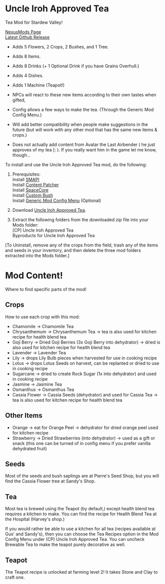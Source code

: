 # Uncle Iroh Approved Tea 

Tea Mod for Stardew Valley!  

[NexusMods Page](https://www.nexusmods.com/stardewvalley/mods/22376)  
[Latest Github Release](https://github.com/slimerrain/stardew-mods/releases/tag/uncle-iroh-approved-tea-1.1.2)  
  
- Adds 5 Flowers, 2 Crops, 2 Bushes, and 1 Tree.  
- Adds 8 Items.  
- Adds 8 Drinks (+ 1 Optional Drink if you have Grains Overhull.)  
- Adds 4 Dishes.  
- Adds 1 Machine (Teapot!)  
  
- NPCs will react to these new items according to their own tastes when gifted,  
- Config allows a few ways to make the tea. (Through the Generic Mod Config Menu﻿.)  

- Will add better compatibility when people make suggestions in the future (but will work with any other mod that has the same new items & crops.)  
- Does not actually add content from Avatar the Last Airbender ( he just approves of my tea [:  ). If you really want him in the game let me know, though...  
  
To install and use the Uncle Iroh Approved Tea mod, do the following:  
  
1. Prerequisites:  
Install [SMAPI](https://www.nexusmods.com/stardewvalley/mods/2400)  
Install [Content Patcher](https://www.nexusmods.com/stardewvalley/mods/1915)  
Install [SpaceCore](https://www.nexusmods.com/stardewvalley/mods/1348)  
Install [Custom Bush](https://www.nexusmods.com/stardewvalley/mods/20619)  
Install [Generic Mod Config Menu](https://www.nexusmods.com/stardewvalley/mods/5098) (Optional)  
  
2. Download [Uncle Iroh Approved Tea](https://www.nexusmods.com/stardewvalley/mods/22376).  
  
3. Extract the following folders from the downloaded zip file into your Mods folder:  
[CP] Uncle Iroh Approved Tea  
Byproducts for Uncle Iroh Approved Tea  
  
[To Uninstall, remove any of the crops from the field, trash any of the items and seeds in your inventory, and then delete the three mod folders extracted into the Mods folder.]  
  
# Mod Content!  

Where to find specific parts of the mod!  

## Crops

How to use each crop with this mod:
- Chamomile -> Chamomile Tea 
- Chrysanthemum -> Chrysanthemum Tea -> tea is also used for kitchen recipe for health blend tea
- Goji Berry -> Dried Goji Berries (3x Goji Berry into dehydrator) -> dried is also used for kitchen recipe for health blend tea
- Lavender -> Lavender Tea
- Lily -> drops Lily Bulb pieces when harvested for use in cooking recipe
- Lotus -> drops Lotus Seeds on harvest, can be replanted or dried to use in cooking recipe
- Sugarcane -> dried to create Rock Sugar (1x into dehydrator) and used in cooking recipe
- Jasmine -> Jasmine Tea
- Osmanthus -> Osmanthus Tea
- Cassia Flower -> Cassia Seeds (dehydrator) and used for Cassia Tea -> tea is also used for kitchen recipe for health blend tea

## Other Items

- Orange -> eat for Orange Peel -> dehydrator for dried orange peel used for kitchen recipe
- Strawberry -> Dried Strawberries (into dehydrator) -> used as a gift or snack (this one can be turned of in config menu if you prefer vanilla dehydrated fruit)  

## Seeds

Most of the seeds and bush saplings are at Pierre's Seed Shop, but you will find the Cassia Flower tree at Sandy's Shop.  

## Tea

Most tea is brewed using the Teapot (by default,) except health blend tea requires a kitchen to make. You can find the recipe for Health Blend Tea at the Hospital (Harvey's shop.)  

If you would rather be able to use a kitchen for all tea (recipes available at Gus' and Sandy's), then you can choose the Tea Recipes option in the Mod Config Menu under (CP) Uncle Iroh Approved Tea. You can uncheck Brewable Tea to make the teapot purely decorative as well.  

## Teapot

The Teapot recipe is unlocked at farming level 2! It takes Stone and Clay to craft one.  